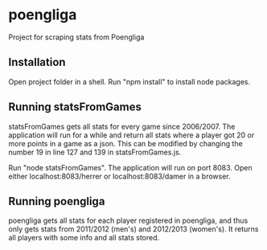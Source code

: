 # poengliga
Project for scraping stats from Poengliga

## Installation
Open project folder in a shell. Run "npm install" to install node packages.

## Running statsFromGames
statsFromGames gets all stats for every game since 2006/2007. 
The application will run for a while and return all stats where a 
player got 20 or more points in a game as a json. 
This can be modified by changing the number 19 in line 127 
and 139 in statsFromGames.js.

Run "node statsFromGames". The application will run on port 8083. 
Open either localhost:8083/herrer or localhost:8083/damer in a browser.

## Running poengliga
poengliga gets all stats for each player registered in poengliga, and thus 
only gets stats from 2011/2012 (men's) and 2012/2013 (women's). It returns 
all players with some info and all stats stored.
